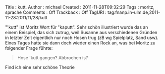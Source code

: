 Title     : kutt.
Author    : michael
Created   : 2011-11-28T09:32:29
Tags      : moritz, sprache
Comments  : Off
Trackback : Off
TagURI    : tag:fnanp.in-ulm.de,2011-11-28:2011/11/28/kutt

"'kutt" ist Moritz Wort für "kaputt". Sehr schön illustriert wurde das an
einem Beispiel, das sich zutrug, weil Susanne aus verschiedenen Gründen in
letzter Zeit eigentlich nur noch Hosen trug (zB wg Spielplatz, Sand usw).
Eines Tages hatte sie dann doch wieder einen Rock an, was bei Moritz zu
folgender Frage führte:

> Hose 'kutt gangen? Abbrochen is?

Find ich eine sehr schöne Theorie
